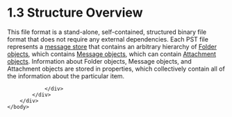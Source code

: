 <html dir="LTR" xmlns:mshelp="http://msdn.microsoft.com/mshelp" xmlns:ddue="http://ddue.schemas.microsoft.com/authoring/2003/5" xmlns:xlink="http://www.w3.org/1999/xlink" xmlns:tool="http://www.microsoft.com/tooltip">
    <head>
        <meta http-equiv="Content-Type" content="text/html; CHARSET=utf-8"></meta>
        <meta name="save" content="history"></meta>
        <title>1.3 Structure Overview</title>
        <xml>
            <mshelp:toctitle title="1.3 Structure Overview"></mshelp:toctitle>
            <mshelp:rltitle title="[MS-PST]: Structure Overview"></mshelp:rltitle>
            <mshelp:keyword index="A" term="dc7f8261-3151-459c-99b3-49d611d508ee"></mshelp:keyword>
            <mshelp:attr name="DCSext.ContentType" value="open specification"></mshelp:attr>
            <mshelp:attr name="AssetID" value="dc7f8261-3151-459c-99b3-49d611d508ee"></mshelp:attr>
            <mshelp:attr name="TopicType" value="kbRef"></mshelp:attr>
            <mshelp:attr name="DCSext.Title" value="[MS-PST]: Structure Overview" />
        </xml>
    </head>
    <body>
        <div id="header">
            <h1 class="heading">1.3 Structure Overview</h1>
        </div>
        <div id="mainSection">
            <div id="mainBody">
                <div id="allHistory" class="saveHistory"></div>
                <div id="sectionSection0" class="section" name="collapseableSection">
                    

<p>This file format is a stand-alone, self-contained,
structured binary file format that does not require any external dependencies.
Each PST file represents a <a href="08220cc9-69b1-4072-a2e7-2a0ff201d505.htm#gt_fda94a53-448d-48d5-9991-176c530ff597">message
store</a> that contains an arbitrary hierarchy of <a href="08220cc9-69b1-4072-a2e7-2a0ff201d505.htm#gt_0682daa7-c1b8-419b-8a32-6048833d0b72">Folder objects</a>, which
contains <a href="08220cc9-69b1-4072-a2e7-2a0ff201d505.htm#gt_b6c15d0c-d992-421d-ba96-99d3b63894cf">Message objects</a>,
which can contain <a href="08220cc9-69b1-4072-a2e7-2a0ff201d505.htm#gt_6ab4cacc-0e1a-4843-b9e5-4f1fee5a695a">Attachment
objects</a>. Information about Folder objects, Message objects, and Attachment
objects are stored in properties, which collectively contain all of the
information about the particular item.</p>


                </div>
            </div>
        </div>
    </body>
</html>